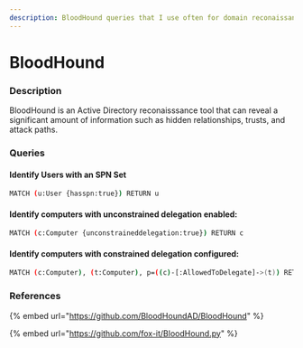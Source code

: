 ```yaml
---
description: BloodHound queries that I use often for domain reconaissance.
---
```


# BloodHound

### Description

BloodHound is an Active Directory reconaisssance tool that can reveal a significant amount of information such as hidden relationships, trusts, and attack paths.&#x20;

### Queries

#### Identify Users with an SPN Set

```bash
MATCH (u:User {hasspn:true}) RETURN u
```

#### Identify computers with unconstrained delegation enabled:

```bash
MATCH (c:Computer {unconstraineddelegation:true}) RETURN c
```

#### Identify computers with constrained delegation configured:

```bash
MATCH (c:Computer), (t:Computer), p=((c)-[:AllowedToDelegate]->(t)) RETURN p
```

### References

{% embed url="https://github.com/BloodHoundAD/BloodHound" %}

{% embed url="https://github.com/fox-it/BloodHound.py" %}

